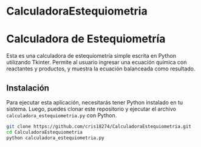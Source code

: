 # CalculadoraEstequiometria

# Calculadora de Estequiometría

Esta es una calculadora de estequiometría simple escrita en Python utilizando Tkinter. Permite al usuario ingresar una ecuación química con reactantes y productos, y muestra la ecuación balanceada como resultado.

## Instalación

Para ejecutar esta aplicación, necesitarás tener Python instalado en tu sistema. Luego, puedes clonar este repositorio y ejecutar el archivo `calculadora_estequiometria.py` con Python.

```bash
git clone https://github.com/cris18274/CalculadoraEstequiometria.git
cd CalculadoraEstequiometria
python calculadora_estequiometria.py
